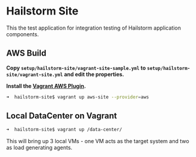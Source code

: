 # Hailstorm Site

This the test application for integration testing of Hailstorm application components.

## AWS Build

**Copy ``setup/hailstorm-site/vagrant-site-sample.yml`` to ``setup/hailstorm-site/vagrant-site.yml`` and edit the
properties.**

**Install the [Vagrant AWS Plugin](https://github.com/mitchellh/vagrant-aws).**

```bash
➜  hailstorm-site$ vagrant up aws-site --provider=aws
```

## Local DataCenter on Vagrant

```bash
➜  hailstorm-site$ vagrant up /data-center/
```

This will bring up 3 local VMs - one VM acts as the target system and two as load generating agents.
